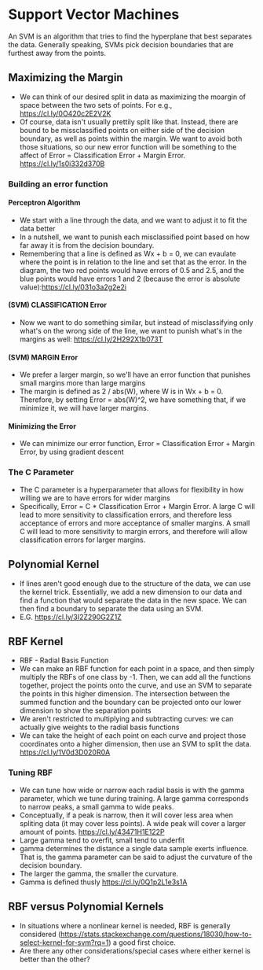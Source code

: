 # Support Vector Machines
An SVM is an algorithm that tries to find the hyperplane that best separates the data. Generally speaking, SVMs pick decision boundaries that are furthest away from the points.

## Maximizing the Margin
- We can think of our desired split in data as maximizing the moargin of space between the two sets of points. For e.g., https://cl.ly/0O420c2E2V2K
- Of course, data isn't usually prettily split like that. Instead, there are bound to be missclassified points on either side of the decision boundary, as well as points within the margin. We want to avoid both those situations, so our new error function will be something to the affect of Error = Classification Error + Margin Error. https://cl.ly/1s0i332d370B

### Building an error function

#### Perceptron Algorithm
- We start with a line through the data, and we want to adjust it to fit the data better
- In a nutshell, we want to punish each misclassified point based on how far away it is from the decision boundary.
- Remembering that a line is defined as Wx + b = 0, we can evaulate where the point is in relation to the line and set that as the error. In the diagram, the two red points would have errors of 0.5 and 2.5, and the blue points would have errors 1 and 2 (because the error is absolute value):https://cl.ly/031o3a2g2e2i

#### (SVM) CLASSIFICATION Error
- Now we want to do something similar, but instead of misclassifying only what's on the wrong side of the line, we want to punish what's in the margins as well: https://cl.ly/2H292X1b073T

#### (SVM) MARGIN Error
- We prefer a larger margin, so we'll have an error function that punishes small margins more than large margins
- The margin is defined as 2 / abs(W), where W is in Wx + b = 0. Therefore, by setting Error = abs(W)^2, we have something that, if we minimize it, we will have larger margins.

#### Minimizing the Error
- We can minimize our error function, Error = Classification Error + Margin Error, by using gradient descent

### The C Parameter
- The C parameter is a hyperparameter that allows for flexibility in how willing we are to have errors for wider margins
- Specifically, Error = C * Classification Error + Margin Error. A large C will lead to more sensitivity to classification errors, and therefore less acceptance of errors and more acceptance of smaller margins. A small C will lead to more sensitivity to margin errors, and therefore will allow classification errors for larger margins.

## Polynomial Kernel
- If lines aren't good enough due to the structure of the data, we can use the kernel trick. Essentially, we add a new dimension to our data and find a function that would separate the data in the new space. We can then find a boundary to separate the data using an SVM.
- E.G. https://cl.ly/3I2Z290G2Z1Z

## RBF Kernel
- RBF - Radial Basis Function
- We can make an RBF function for each point in a space, and then simply multiply the RBFs of one class by -1. Then, we can add all the functions together, project the points onto the curve, and use an SVM to separate the points in this higher dimension. The intersection between the summed function and the boundary can be projected onto our lower dimension to show the separation points
- We aren't restricted to multiplying and subtracting curves: we can actually give weights to the radial basis functions
- We can take the height of each point on each curve and project those coordinates onto a higher dimension, then use an SVM to split the data. https://cl.ly/1V0d3D020R0A

### Tuning RBF
- We can tune how wide or narrow each radial basis is with the gamma parameter, which we tune during training. A large gamma corresponds to narrow peaks, a small gamma to wide peaks.
- Conceptually, if a peak is narrow, then it will cover less area when spliting data (it may cover less points). A wide peak will cover a larger amount of points. https://cl.ly/43471H1E122P
- Large gamma tend to overfit, small tend to underfit
- gamma determines the distance a single data sample exerts influence.
That is, the gamma parameter can be said to adjust the curvature of the decision boundary.
- The larger the gamma, the smaller the curvature.
- Gamma is defined thusly https://cl.ly/0Q1p2L1e3s1A

## RBF versus Polynomial Kernels
- In situations where a nonlinear kernel is needed, RBF is generally considered (https://stats.stackexchange.com/questions/18030/how-to-select-kernel-for-svm?rq=1) a good first choice. 
- Are there any other considerations/special cases where either kernel is better than the other?

